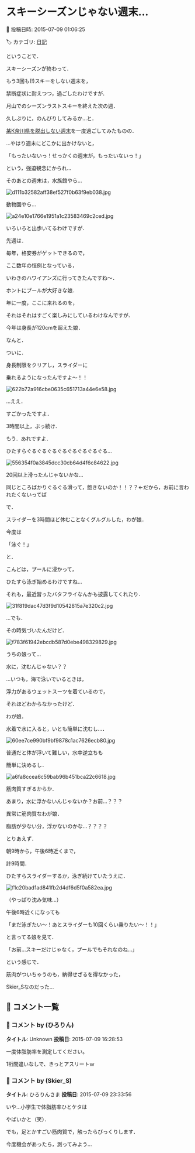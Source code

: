 # スキーシーズンじゃない週末…

📅 投稿日時: 2015-07-09 01:06:25

🏷️ カテゴリ: [日記](cc4b5682fb7b8b144980957a978653fb0.md)

ということで．





スキーシーズンが終わって．


もう3回も(!)スキーをしない週末を，


禁断症状に耐えつつ，過ごしたわけですが．





月山でのシーズンラストスキーを終えた次の週．


久しぶりに，のんびりしてみるか…と．


[某K奈川県を脱出しない週末](e768cabb071d4fb820f905c606baaa197.md)を一度過ごしてみたものの．





…やはり週末にどこかに出かけないと，


「もったいないっ！せっかくの週末が，もったいないっ！」


という，強迫観念にかられ…





そのあとの週末は，水族館やら…




![d111b32582aff38ef527f0b63f9eb038.jpg](images/d111b32582aff38ef527f0b63f9eb038.jpg)




動物園やら…




![a24e10e1766e1951a1c23583469c2ced.jpg](images/a24e10e1766e1951a1c23583469c2ced.jpg)




いろいろと出歩いてるわけですが．





先週は．


毎年，格安券がゲットできるので，


ここ数年の恒例となっている，


いわきのハワイアンズに行ってきたんですね～．





ホントにプールが大好きな娘．


年に一度，ここに来れるのを，


それはそれはすごく楽しみにしているわけなんですが．





今年は身長が120cmを超えた娘．


なんと．


ついに．


身長制限をクリアし，スライダーに


乗れるようになったんですよ～！！




![622b72a916cbe0635c651713a44e6e58.jpg](images/622b72a916cbe0635c651713a44e6e58.jpg)







…ええ．


すごかったですよ．


3時間以上，ぶっ続け．


もう．あれですよ．


ひたすらぐるぐるぐるぐるぐるぐるぐるぐる…




![556354f0a3845dcc30cb64d4f6c84622.jpg](images/556354f0a3845dcc30cb64d4f6c84622.jpg)




20回以上滑ったんじゃないかな…


同じところばかりぐるぐる滑って，飽きないのか！！？？←だから，お前に言われたくないってば





で．


スライダーを3時間ほど休むことなくグルグルした，わが娘．





今度は


「泳ぐ！」


と．





こんどは，プールに浸かって，


ひたすら泳ぎ始めるわけですね…





それも，最近習ったバタフライなんかも披露してくれたり．




![31f819dac47d3f9d10542815a7e320c2.jpg](images/31f819dac47d3f9d10542815a7e320c2.jpg)




…でも．


その時気づいたんだけど．




![f783f61942ebcdb587d0ebe498329829.jpg](images/f783f61942ebcdb587d0ebe498329829.jpg)




うちの娘って…


水に，沈むんじゃない？？





…いつも，海で泳いでいるときは，


浮力があるウェットスーツを着ているので，


それほどわからなかったけど．





わが娘．


水着で水に入ると，いとも簡単に沈むし…．




![60ee7ce990bf9bf9878c1ac7626ecb80.jpg](images/60ee7ce990bf9bf9878c1ac7626ecb80.jpg)




普通だと体が浮いて難しい，水中逆立ちも


簡単に決めるし．




![a6fa8ccea6c59bab96b451bca22c6618.jpg](images/a6fa8ccea6c59bab96b451bca22c6618.jpg)




筋肉質すぎるからか．


あまり，水に浮かないんじゃないか？お前…？？？


異常に筋肉質なわが娘．


脂肪が少ない分，浮かないのかな…？？？？





とりあえず．


朝9時から，午後6時近くまで，


計9時間．


ひたすらスライダーするか，泳ぎ続けていたうえに．




![f1c20bad1ad841fb2d4df6d5f0a582ea.jpg](images/f1c20bad1ad841fb2d4df6d5f0a582ea.jpg)




（やっぱり沈み気味…）


午後6時近くになっても


「まだ泳ぎたい～！あとスライダーも10回くらい乗りたい～！！」


と言ってる娘を見て．





「お前…スキーだけじゃなく，プールでもそれなのね…」


という感じで．


筋肉がついちゃうのも，納得せざるを得なかった，


Skier_Sなのだった…

## 💬 コメント一覧

### 💬 コメント by (ひろりん)
**タイトル**: Unknown
**投稿日**: 2015-07-09 16:28:53

一度体脂肪率を測定してください。

1桁間違いなしで、きっとアスリートｗ

### 💬 コメント by (Skier_S)
**タイトル**: ひろりんさま
**投稿日**: 2015-07-09 23:33:56

いや…小学生で体脂肪率ひとケタは

やばいかと（笑）．



でも，足とかすごい筋肉質で，触ったらびっくりします．



今度機会があったら，測ってみよう…

